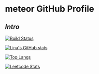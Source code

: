 # meteor  GitHub Profile 
## _Intro_
 
 
[![Build Status](https://travis-ci.org/joemccann/dillinger.svg?branch=master)](https://travis-ci.org/joemccann/dillinger)


[![Lina's GitHub stats](https://github-readme-stats.vercel.app/api?username=meteorOSS)](https://github.com/anuraghazra/github-readme-stats)

[![Top Langs](https://github-readme-stats.vercel.app/api/top-langs/?username=meteorOSS)](https://github.com/anuraghazra/github-readme-stats)

[![Leetcode Stats](https://leetcard.jacoblin.cool/JacobLinCool)](https://leetcard.jacoblin.cool/meteor-m2?theme=forest&font=Noto%20Serif%20Gurmukhi&ext=heatmap&site=cn)
